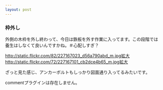 ```yaml
---
layout: post
---
```

<h3>枠外し</h3>
<p>外側の木枠を外し終わって、今日は鉄板を外す作業に入ってます。この段階では養生はしなくて良いんですかね。＃心配しすぎ？</p>
<p><a href="http://static.flickr.com/82/227167023_d56a790abd_m.jpg">http://static.flickr.com/82/227167023_d56a790abd_m.jpg</a><a href="http://flickr.com/photos/yoshimov/227167023/">拡大</a><a href="http://static.flickr.com/72/227167101_cb2dce4b65_m.jpg">http://static.flickr.com/72/227167101_cb2dce4b65_m.jpg</a><a href="http://flickr.com/photos/yoshimov/227167101/">拡大</a></p>
<p>ざっと見た感じ、アンカーボルトもしっかり図面通り入ってるみたいです。</p>
<p><span class="error">commentプラグインは存在しません。</span> </p>
